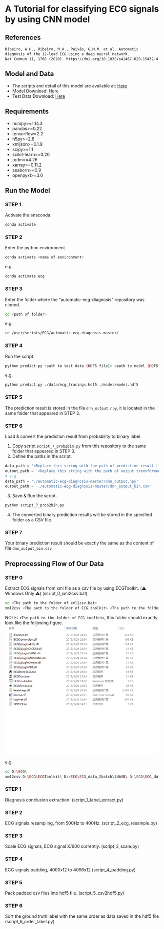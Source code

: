 # A Tutorial for classifying ECG signals by using CNN model
 
## References
```
Ribeiro, A.H., Ribeiro, M.H., Paixão, G.M.M. et al. Automatic diagnosis of the 12-lead ECG using a deep neural network.
Nat Commun 11, 1760 (2020). https://doi.org/10.1038/s41467-020-15432-4
```
## Model and Data
* The scripts and detail of this model are available at: [Here](https://github.com/antonior92/automatic-ecg-diagnosis)
* Model Download: [Here](https://zenodo.org/record/3765717#.YCOS8xMzbqU)
* Test Data Download: [Here](https://zenodo.org/record/3765780#.YCOS8hMzbqU)

## Requirements 
* numpy>=1.14.3
* pandas>=0.22
* tensorflow=2.2
* h5py>=2.8
* xmljson>=0.1.9
* scipy>=1.1
* scikit-learn>=0.20
* tqdm>=4.26
* xarray>=0.11.2
* seaborn>=0.9
* openpyxl>=3.0

## Run the Model
### STEP 1
Activate the anaconda.
```bash
conda activate
```
### STEP 2
Enter the python environment.
```bash
conda activate <name of environment>
```
e.g.
```bash
conda activate ecg
```
### STEP 3
Enter the folder where the "automatic-ecg-diagnosis" repository was cloned.
```bash
cd <path of folder>
```
e.g.
```bash
cd /user/scripts/ECG/automatic-ecg-diagnosis-master/
```
### STEP 4
Run the script.
```bash
python predict.py <path to test data (HDF5 file)> <path to model (HDF5 file)>
```
e.g.
```bash
python predict.py ./data/ecg_tracings.hdf5 ./model/model.hdf5
```
### STEP 5 
The prediction result is stored in the file ```dnn_output.npy```, it is located in the same folder that appeared in STEP 3.
### STEP 6
Load & convert the prediction result from probability to binary label.
1. Copy script ```script_7_prob2bin.py``` from this repository to the same folder that appeared in STEP 3.
2. Define the paths in the script.
```python
data_path = '<Replace this string with the path of prediction result file (dnn_output.npy)>'
outout_path = '<Replace this string with the path of output transformed file path + / + output transformed file name>'
# e.g.
data_path = './automatic-ecg-diagnosis-master/dnn_output.npy'
outout_path = './automatic-ecg-diagnosis-master/dnn_output_bin.csv'
```
3. Save & Run the script.
```bash
python script_7_prob2bin.py
```
4. The converted binary prediction results will be stored in the specified folder as a CSV file.
### STEP 7
Your binary prediction result should be exactly the same as the content of file ```dnn_output_bin.csv```

## Preprocessing Flow of Our Data
### STEP 0 
Extract ECG signals from xml file as a csv file by using ECGToolkit. (:warning: Windows Only :warning:) (script_0_xml2csv.bat)
```bash
cd <The path to the folder of xml2csv.bat>
xml2csv <The path to the folder of ECG toolkit> <The path to the folder of HL7 xml files> <The path to the folder of output csv files>
```
NOTE: ```<The path to the folder of ECG toolkit>```, this folder should exactly look like the following figure. 
![image](http://github.com/chen709847237/tutorial_ECG_model/raw/main/img/folder_ECGToolkit.png)

e.g.
```bash
cd D:\ECG\
xml2csv D:\ECG\ECGToolkit\ D:\ECG\ECG_data_2batch\1dAVB\ D:\ECG\ECG_data_2batch_csv\1dAVB\
```
### STEP 1 
Diagnosis conclusion extraction. (script_1_label_extract.py)
### STEP 2  
ECG signals resampling, from 500Hz to 400Hz. (script_2_ecg_resample.py)
### STEP 3 
Scale ECG signals, ECG signal X/600 currently. (script_3_scale.py)
### STEP 4 
ECG signals padding, 4000x12 to 4096x12 (script_4_padding.py)
### STEP 5 
Pack padded csv files into hdf5 file. (script_5_csv2hdf5.py)
### STEP 6 
Sort the ground truth label with the same order as data saved in the hdf5 file (script_6_order_label.py)
